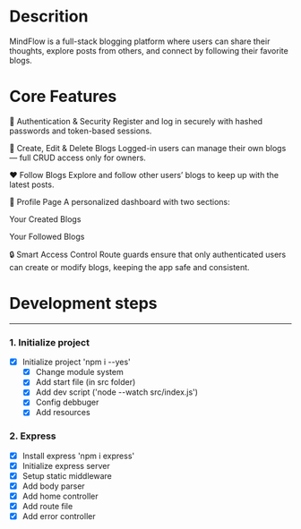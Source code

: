 # Descrition

MindFlow is a full-stack blogging platform where users can share their thoughts, explore posts from others, and connect by following their favorite blogs.

# Core Features

👤 Authentication & Security
Register and log in securely with hashed passwords and token-based sessions.

📝 Create, Edit & Delete Blogs
Logged-in users can manage their own blogs — full CRUD access only for owners.

❤️ Follow Blogs
Explore and follow other users’ blogs to keep up with the latest posts.

📄 Profile Page
A personalized dashboard with two sections:

Your Created Blogs

Your Followed Blogs

🔒 Smart Access Control
Route guards ensure that only authenticated users can create or modify blogs, keeping the app safe and consistent.

# Development steps

---

### 1. Initialize project

- [x] Initialize project 'npm i --yes'
  - [x] Change module system
  - [x] Add start file (in src folder)
  - [x] Add dev script ('node --watch src/index.js')
  - [x] Config debbuger
  - [x] Add resources

### 2. Express

- [x] Install express 'npm i express'
- [x] Initialize express server
- [x] Setup static middleware
- [x] Add body parser
- [x] Add home controller
- [x] Add route file
- [x] Add error controller
